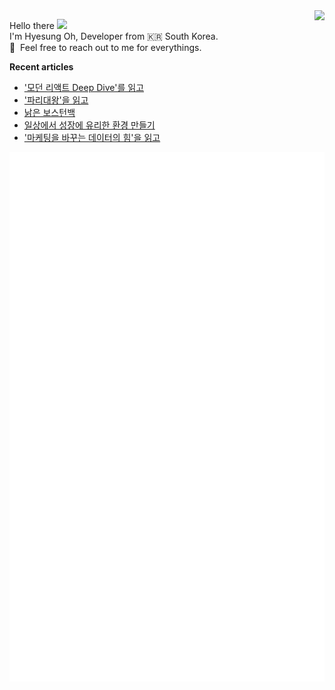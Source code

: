 <img align="right" src="https://hits.seeyoufarm.com/api/count/incr/badge.svg?url=https%3A%2F%2Fgithub.com%2Fhyesungoh%2Fhit-counter&count_bg=%238be9fd&title_bg=%2344475a&icon=riotgames.svg&icon_color=%23E7E7E7&title=hits&edge_flat=false">

<p align="left">

Hello there&nbsp;<img width=40 src="https://cdn.jsdelivr.net/gh/Th3Wall/assets-cdn/PersonalGithubReadme/HandGreet.gif" width="35px" /><br/>
I'm Hyesung Oh, Developer from :kr: South Korea. <br/>
💬 &nbsp;Feel free to reach out to me for everythings.<br/>

</p>

**Recent articles**
<!-- BLOG-POST-LIST:START -->
- [&#39;모던 리액트 Deep Dive&#39;를 읽고](https://www.hyesungoh.xyz/모던-리액트-Deep-Dive)
- [&#39;파리대왕&#39;을 읽고](https://www.hyesungoh.xyz/파리대왕)
- [낡은 보스턴백](https://www.hyesungoh.xyz/2023-review)
- [일상에서 성장에 유리한 환경 만들기](https://www.hyesungoh.xyz/growth-in-everyday-life)
- [&#39;마케팅을 바꾸는 데이터의 힘&#39;을 읽고](https://www.hyesungoh.xyz/마케팅을-바꾸는-데이터의-힘)
<!-- BLOG-POST-LIST:END -->

![Metrics](/github-metrics.svg)
